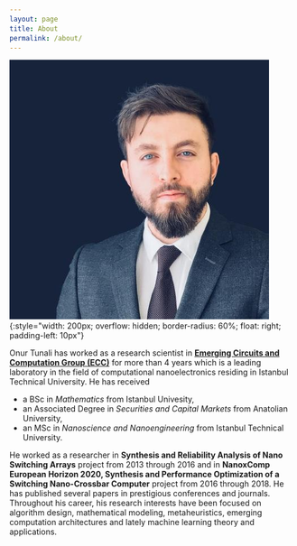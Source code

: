 ```yaml
---
layout: page
title: About
permalink: /about/
---
```


![Onur Tunali](/img/profile.jpeg){:style="width: 200px; overflow: hidden; border-radius: 60%; float: right; padding-left: 10px"}

Onur Tunali has worked as a research scientist in [**Emerging Circuits and Computation Group (ECC)**](https://www.ecc.itu.edu.tr) for more than 4 years which is a leading laboratory in the field of computational nanoelectronics residing in Istanbul Technical University. He has received

- a BSc in *Mathematics* from Istanbul Univesity,
- an Associated Degree in *Securities and Capital Markets* from Anatolian University,
- an MSc in *Nanoscience and Nanoengineering* from Istanbul Technical University.

He worked as a researcher in **Synthesis and Reliability Analysis of Nano Switching Arrays** project from 2013 through 2016 and in **NanoxComp European Horizon 2020, Synthesis and Performance Optimization of a Switching Nano-Crossbar Computer** project from 2016 through 2018. He has published several papers in prestigious conferences and journals. Throughout his career, his research interests have been focused on algorithm design, mathematical modeling, metaheuristics, emerging computation architectures and lately machine learning theory and applications.

<!-- <img src="/img/profile.jpeg" align="right" width="240" height="240"> -->

